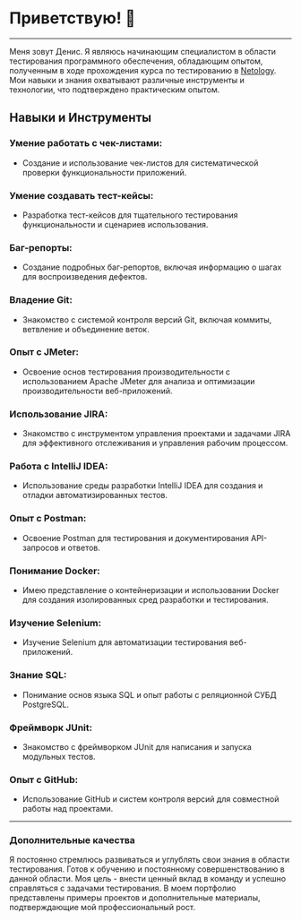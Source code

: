 # Приветствую! 👋
_ _ _
Меня зовут Денис. Я являюсь начинающим специалистом в области тестирования программного обеспечения, обладающим опытом, полученным в ходе прохождения курса по тестированию в [Netology](https://netology.ru/programs/qa?utm_source=admitad&utm_medium=cpa&utm_campaign=affiliate&admitad_uid=ab8201b70adc291eadef15fda3d22387&utm_term=58#/lessons). Мои навыки и знания охватывают различные инструменты и технологии, что подтверждено практическим опытом.

## Навыки и Инструменты
### Умение работать с чек-листами:
* Создание и использование чек-листов для систематической проверки функциональности приложений.
### Умение создавать тест-кейсы:
* Разработка тест-кейсов для тщательного тестирования функциональности и сценариев использования.
### Баг-репорты:
* Создание подробных баг-репортов, включая информацию о шагах для воспроизведения дефектов.
### Владение Git:
* Знакомство с системой контроля версий Git, включая коммиты, ветвление и объединение веток.
### Опыт с JMeter:
* Освоение основ тестирования производительности с использованием Apache JMeter для анализа и оптимизации производительности веб-приложений.
### Использование JIRA:
* Знакомство с инструментом управления проектами и задачами JIRA для эффективного отслеживания и управления рабочим процессом.
### Работа с IntelliJ IDEA:
* Использование среды разработки IntelliJ IDEA для создания и отладки автоматизированных тестов.
### Опыт с Postman:
* Освоение Postman для тестирования и документирования API-запросов и ответов.
### Понимание Docker:
* Имею представление о контейнеризации и использовании Docker для создания изолированных сред разработки и тестирования.
### Изучение Selenium:
* Изучение Selenium для автоматизации тестирования веб-приложений.
### Знание SQL:
* Понимание основ языка SQL и опыт работы с реляционной СУБД PostgreSQL.
### Фреймворк JUnit:
* Знакомство с фреймворком JUnit для написания и запуска модульных тестов.
### Опыт с GitHub:
* Использование GitHub и систем контроля версий для совместной работы над проектами.
_ _ _
### Дополнительные качества
Я постоянно стремлюсь развиваться и углублять свои знания в области тестирования. Готов к обучению и постоянному совершенствованию в данной области. Моя цель - внести ценный вклад в команду и успешно справляться с задачами тестирования. В моем портфолио представлены примеры проектов и дополнительные материалы, подтверждающие мой профессиональный рост.
